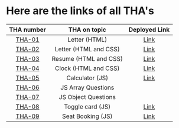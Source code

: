# Here are the links of all THA's



| THA number               | THA on topic                  | Deployed Link                                                     |
| :----------------------: | :---------------------------: | :---------------------------------------------------------------: |
| [THA-01](./THA-01)       | Letter (HTML)                 | [Link](https://n9shant.github.io/Devsnest-Frontend-THA/THA-01/)   |
| [THA-02](./THA-02)       | Letter (HTML and CSS)         | [Link](https://n9shant.github.io/Devsnest-Frontend-THA/THA-02/)   |
| [THA-03](./THA-03)       | Resume (HTML and CSS)         | [Link](https://n9shant.github.io/Devsnest-Frontend-THA/THA-03/)   |
| [THA-04](./THA-04)       | Clock (HTML and CSS)          | [Link](https://n9shant.github.io/Devsnest-Frontend-THA/THA-04/)   |
| [THA-05](./THA-05)       | Calculator (JS)               | [Link](https://n9shant.github.io/Devsnest-Frontend-THA/THA-05/)   |
| [THA-06](./THA-06)       | JS Array Questions            |                                                                   |
| [THA-07](./THA-07)       | JS Object Questions           |                                                                   |
| [THA-08](./THA-08)       | Toggle card (JS)              | [Link](https://n9shant.github.io/Devsnest-Frontend-THA/THA-08/)   |
| [THA-09](./THA-09)       | Seat Booking (JS)             | [Link](https://n9shant.github.io/Devsnest-Frontend-THA/THA-09/)   |

